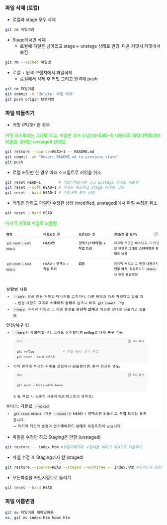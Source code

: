 ### 파일 삭제 (로컬)
- 로컬과 stage 모두 삭제

```bash
git rm 파일이름
```
  
- Stage에서만 삭제
    - 로컬에 파일은 남아있고 stage-> unstage 상태로 변경. 다음 커밋시 커밋에서 빠짐
  
```bash
git rm --cached 파일명
```

- 로컬 + 원격 브랜치에서 파일삭제
    - 로컬에서 삭제 후 커밋 그리고 원격에 push
   
```bash
git rm 파일이름
git commit -m "delete: 파일 삭제"
git push origin 브랜치명
```

### 파일 되돌리기
- 커밋 /PUSH 한 경우
  <br>

<font color=gree>
 커밋 히스토리는 그대로 두고, 파일만 과거 스냅샷(HEAD~1) 내용으로 워킹디렉토리에 되돌림.
 상태는 unstaged 상태임.
</font>
  
```bash
git restore --source=HEAD~1 -- README.md
git commit -am "Revert README.md to previous state"
git push
```

- 로컬 커밋만 한 경우 아래 스크립트로 커밋을 취소
```bash
git reset HEAD~1        # 작업디렉토리엔 남고 unstage 상태로 되돌림
git reset --soft HEAD~1 # 커밋은 취소하고 stage 상태로 남김
git reset --hard HEAD~1 # 수정내역 모두 버림
```    

- 커밋은 안하고 파일만 수정한 상태 (modified, unstaged)에서 파일 수정을 취소
```bash
git reset --hard HEAD
```
<font color=gree>마지막 커밋의 파일로 되돌림</font>

![](images/reset_1.jpg) 


- 파일을 수정만 하고 Staging은 안함 (unstaged)
```bash
git restore -- index.htm #워킹디렉토리 수정내용 버리고 HEAD로 되돌리기 
```

- 파일 수정 후 Staging까지 함 (staged)
```bash
git restore --source=HEAD --staged --worktree -- index.htm #인덱스와 워킹트리 둘다 HEAD로 되돌리기
```
- 모든파일을 커밋시점으로 돌리기
```bash
git reset --hard HEAD
```

### 파일 이름변경

```bash
git mv 파일이름 새파일이름
ex. git mv index.htm home.htm
```
